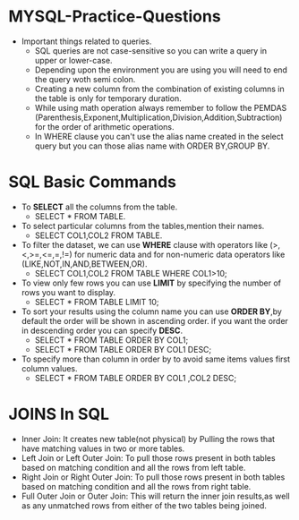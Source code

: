 # MYSQL-Practice-Questions
  * Important things related to queries.
     * SQL queries are not case-sensitive so you can write a query in upper or lower-case.
     * Depending upon the environment you are using you will need to end the query woth semi colon.
     * Creating a new column from the combination of existing columns in the table is only for temporary duration.
     * While using math operation always remember to follow the PEMDAS (Parenthesis,Exponent,Multiplication,Division,Addition,Subtraction) for the order of arithmetic operations.
     * In WHERE clause you can't use the alias name created in the select query but you can those alias name with ORDER BY,GROUP BY.
  

# SQL Basic Commands
  * To **SELECT** all the columns from the table.
      * SELECT * FROM TABLE.
  * To select particular columns from the tables,mention their names.
      * SELECT COL1,COL2 FROM TABLE.
  * To filter the dataset, we can use **WHERE** clause with operators like (>,<,>=,<=,=,!=) for numeric data and for non-numeric data operators like (LIKE,NOT,IN,AND,BETWEEN,OR).
      * SELECT COL1,COL2 FROM TABLE WHERE COL1>10;
  * To view only few rows you can use **LIMIT** by specifying the number of rows you want to display.
      * SELECT * FROM TABLE LIMIT 10;
  * To sort your results using the column name you can use **ORDER BY**,by default the order will be shown in ascending order. if you want the order in descending order you can specify **DESC**.
      * SELECT * FROM TABLE ORDER BY COL1;
      * SELECT * FROM TABLE ORDER BY COL1 DESC;
   * To specify more than column in order by to avoid same items values first column values.
      * SELECT * FROM TABLE ORDER BY COL1 ,COL2 DESC;


# JOINS In SQL
   * Inner Join: It creates new table(not physical) by Pulling the rows that have matching values in two or more tables.
   * Left Join or Left Outer Join: To pull those rows present in both tables based on matching condition and all the rows from left table.
   * Right Join or Right Outer Join: To pull those rows present in both tables based on matching condition and all the rows from right table.
   * Full Outer Join or Outer Join: This will return the inner join results,as well as any unmatched rows from either of the two tables being joined.


 
